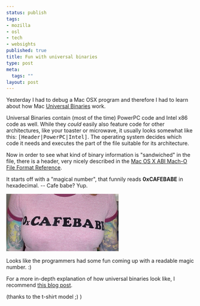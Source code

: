 ```yaml
--- 
status: publish
tags: 
- mozilla
- osl
- tech
- websights
published: true
title: Fun with universal binaries
type: post
meta: 
  tags: ""
layout: post
---
```

Yesterday I had to debug a Mac OSX program and therefore I had to learn about how Mac <a href="http://en.wikipedia.org/wiki/Universal_binary">Universal Binaries</a> work.

Universal Binaries contain (most of the time) PowerPC code and Intel x86 code as well. While they <em>could</em> easily also feature code for other architectures, like your toaster or microwave, it usually looks somewhat like this: <tt>[Header|PowerPC|Intel]</tt>. The operating system decides which code it needs and executes the part of the file suitable for its architecture.

Now in order to see what kind of binary information is "sandwiched" in the file, there is a header, very nicely described in the <a href="http://developer.apple.com/documentation/DeveloperTools/Conceptual/MachORuntime/Reference/reference.html#//apple_ref/doc/uid/20001298-154889">Mac OS X ABI Mach-O File Format Reference</a>.

It starts off with a "magical number", that funnily reads <strong>0xCAFEBABE</strong> in hexadecimal. -- Cafe babe? Yup.

<img id="image143" src="/media/wp/2006/12/0xcafebabe.jpg" alt="Cafebabe" class="center" />

Looks like the programmers had some fun coming up with a readable magic number. :)


For a more in-depth explanation of how universal binaries look like, I recommend <a href="http://hohle.net/scrap_post.php?post=197">this blog post</a>.

(thanks to the t-shirt model ;) )
